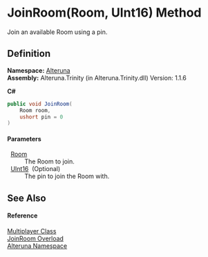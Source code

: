 # JoinRoom(Room, UInt16) Method


Join an available Room using a pin.



## Definition
**Namespace:** <a href="N_Alteruna">Alteruna</a>  
**Assembly:** Alteruna.Trinity (in Alteruna.Trinity.dll) Version: 1.1.6

**C#**
``` C#
public void JoinRoom(
	Room room,
	ushort pin = 0
)
```



#### Parameters
<dl><dt>  <a href="T_Alteruna_Room">Room</a></dt><dd>The Room to join.</dd><dt>  <a href="https://learn.microsoft.com/dotnet/api/system.uint16" target="_blank" rel="noopener noreferrer">UInt16</a>  (Optional)</dt><dd>The pin to join the Room with.</dd></dl>

## See Also


#### Reference
<a href="T_Alteruna_Multiplayer">Multiplayer Class</a>  
<a href="Overload_Alteruna_Multiplayer_JoinRoom">JoinRoom Overload</a>  
<a href="N_Alteruna">Alteruna Namespace</a>  
